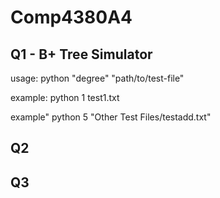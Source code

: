 # Comp4380A4
## Q1 - B+ Tree Simulator
usage: python "degree" "path/to/test-file"

example: python 1 test1.txt

example" python 5 "Other Test Files/testadd.txt"

## Q2

## Q3
